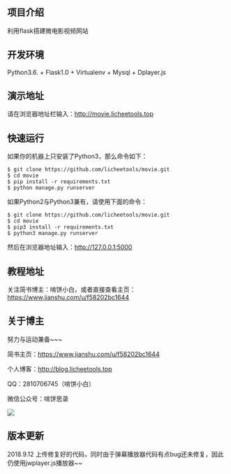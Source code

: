 ## 项目介绍
利用flask搭建微电影视频网站
## 开发环境
Python3.6. + Flask1.0 + Virtualenv + Mysql + Dplayer.js
## 演示地址
请在浏览器地址栏输入：http://movie.licheetools.top
## 快速运行
如果你的机器上只安装了Python3，那么命令如下：
```
$ git clone https://github.com/licheetools/movie.git
$ cd movie
$ pip install -r requirements.txt
$ python manage.py runserver
```
如果Python2与Python3兼有，请使用下面的命令：
```
$ git clone https://github.com/licheetools/movie.git
$ cd movie
$ pip3 install -r requirements.txt
$ python3 manage.py runserver
```
然后在浏览器地址输入：http://127.0.0.1:5000
## 教程地址
关注简书博主：啃饼小白，或者直接查看主页：https://www.jianshu.com/u/f58202bc1644
## 关于博主
努力与运动兼备~~~

简书主页：https://www.jianshu.com/u/f58202bc1644

个人博客：http://blog.licheetools.top

QQ：2810706745（啃饼小白）

微信公众号：啃饼思录

 ![](http://upload-images.jianshu.io/upload_images/8964398-e5729d3e50344ba3.jpg?imageMogr2/auto-orient/strip%7CimageView2/2/w/1240)
 
 ## 版本更新
 2018.9.12 上传修复好的代码，同时由于弹幕播放器代码有点bug还未修复，因此仍使用jwplayer.js播放器~~
